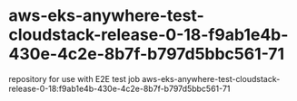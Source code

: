 # aws-eks-anywhere-test-cloudstack-release-0-18-f9ab1e4b-430e-4c2e-8b7f-b797d5bbc561-71
repository for use with E2E test job aws-eks-anywhere-test-cloudstack-release-0-18:f9ab1e4b-430e-4c2e-8b7f-b797d5bbc561-71
